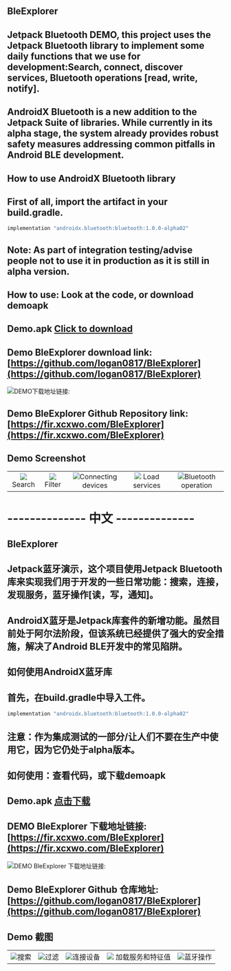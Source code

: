 ## BleExplorer
## Jetpack Bluetooth DEMO, this project uses the Jetpack Bluetooth library to implement some daily functions that we use for development:Search, connect, discover services, Bluetooth operations [read, write, notify].

## AndroidX Bluetooth is a new addition to the Jetpack Suite of libraries. While currently in its alpha stage, the system already provides robust safety measures addressing common pitfalls in Android BLE development.


## How to use AndroidX Bluetooth library
## First of all, import the artifact in your build.gradle.

```javascript
implementation "androidx.bluetooth:bluetooth:1.0.0-alpha02"
```


## Note: As part of integration testing/advise people not to use it in production as it is still in alpha version.

## How to use: Look at the code, or download demoapk

## Demo.apk [Click to download](apk/app-debug.apk)

## Demo BleExplorer download link: [https://github.com/logan0817/BleExplorer](https://github.com/logan0817/BleExplorer)
![DEMO下载地址链接:](https://img-blog.csdnimg.cn/direct/0240c3ccee1a49ea8c63b184ac3c839e.png)

## Demo BleExplorer Github Repository link: [https://fir.xcxwo.com/BleExplorer](https://fir.xcxwo.com/BleExplorer)
## Demo Screenshot

<table>
    <tr>
        <td ><center><img src="https://img-blog.csdnimg.cn/direct/ace2407e02824982897f71a7e534670f.jpeg"  >Search</center></td>
        <td><center><img src="https://img-blog.csdnimg.cn/direct/2d2ee77e3ab9467eacf21f40a64557f5.jpeg"  >Filter</center></td>
        <td ><center><img src="https://img-blog.csdnimg.cn/direct/ad2a8cbcaa014b9ca9eaa796acc3fde1.jpeg"  >Connecting devices</center> </td>
        <td><center><img src="https://img-blog.csdnimg.cn/direct/e4aaabc46b1e4d7583ce89e4b06a78eb.jpeg"   > Load services</center></td>
        <td><center><img src="https://img-blog.csdnimg.cn/direct/4f499c692ba54ff098c32536dae1735b.jpeg"  >Bluetooth operation</center></td>
    </tr>
</table>


# --------------  中文  --------------

## BleExplorer
## Jetpack蓝牙演示，这个项目使用Jetpack Bluetooth库来实现我们用于开发的一些日常功能：搜索，连接，发现服务，蓝牙操作[读，写，通知]。

## AndroidX蓝牙是Jetpack库套件的新增功能。虽然目前处于阿尔法阶段，但该系统已经提供了强大的安全措施，解决了Android BLE开发中的常见陷阱。


## 如何使用AndroidX蓝牙库
## 首先，在build.gradle中导入工件。

```javascript
implementation "androidx.bluetooth:bluetooth:1.0.0-alpha02"
```


## 注意：作为集成测试的一部分/让人们不要在生产中使用它，因为它仍处于alpha版本。

## 如何使用：查看代码，或下载demoapk

## Demo.apk [点击下载](apk/app-debug.apk)

## DEMO BleExplorer 下载地址链接: [https://fir.xcxwo.com/BleExplorer](https://fir.xcxwo.com/BleExplorer)
![DEMO BleExplorer 下载地址链接:](https://img-blog.csdnimg.cn/direct/0240c3ccee1a49ea8c63b184ac3c839e.png)
## Demo BleExplorer Github 仓库地址: [https://github.com/logan0817/BleExplorer](https://github.com/logan0817/BleExplorer)

## Demo 截图
<table>
    <tr>
        <td ><center><img src="https://img-blog.csdnimg.cn/direct/ace2407e02824982897f71a7e534670f.jpeg"  >搜索</center></td>
        <td><center><img src="https://img-blog.csdnimg.cn/direct/2d2ee77e3ab9467eacf21f40a64557f5.jpeg"  >过滤</center></td>
        <td ><center><img src="https://img-blog.csdnimg.cn/direct/ad2a8cbcaa014b9ca9eaa796acc3fde1.jpeg"  >连接设备</center> </td>
        <td><center><img src="https://img-blog.csdnimg.cn/direct/e4aaabc46b1e4d7583ce89e4b06a78eb.jpeg"   > 加载服务和特征值</center></td>
        <td><center><img src="https://img-blog.csdnimg.cn/direct/4f499c692ba54ff098c32536dae1735b.jpeg"  >蓝牙操作</center></td>
    </tr>
</table>

